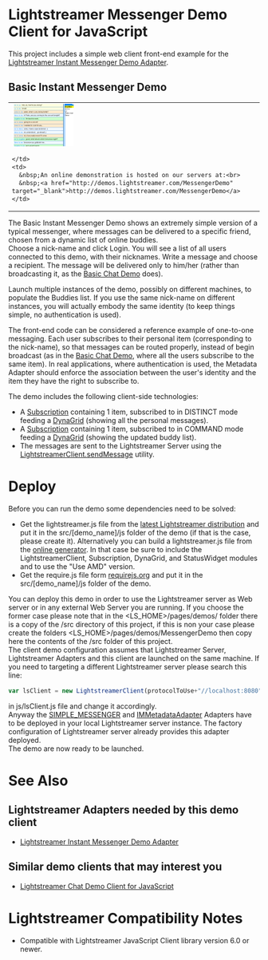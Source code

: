 
# Lightstreamer Messenger Demo Client for JavaScript #

This project includes a simple web client front-end example for the [Lightstreamer Instant Messenger Demo Adapter](https://github.com/Weswit/Lightstreamer-example-Messenger-adapter-java).

## Basic Instant Messenger Demo ##

<table>
  <tr>
    <td style="text-align: left">
      &nbsp;<a href="http://demos.lightstreamer.com/MessengerDemo" target="_blank"><img src="screen_messenger.png"></a>&nbsp;
      
    </td>
    <td>
      &nbsp;An online demonstration is hosted on our servers at:<br>
      &nbsp;<a href="http://demos.lightstreamer.com/MessengerDemo" target="_blank">http://demos.lightstreamer.com/MessengerDemo</a>
    </td>
  </tr>
</table>

The Basic Instant Messenger Demo shows an extremely simple version of a typical messenger, where messages can be delivered to a specific friend, chosen from a dynamic list of online buddies.<br>
Choose a nick-name and click Login. You will see a list of all users connected to this demo, with their nicknames. Write a message and choose a recipient. The message will be delivered only to him/her (rather than broadcasting it, as the [Basic Chat Demo](https://github.com/Weswit/Lightstreamer-example-chat-client-javascript) does).<br>

Launch multiple instances of the demo, possibly on different machines, to populate the Buddies list. If you use the same nick-name on different instances, you will actually embody the same identity (to keep things simple, no authentication is used).<br>

The front-end code can be considered a reference example of one-to-one messaging. Each user subscribes to their personal item (corresponding to the nick-name), so that messages can be routed properly, instead of begin broadcast (as in the [Basic Chat Demo](https://github.com/Weswit/Lightstreamer-example-chat-client-javascript), where all the users subscribe to the same item). In real applications, where authentication is used, the Metadata Adapter should enforce the association between the user's identity and the item they have the right to subscribe to.<br>

The demo includes the following client-side technologies:
* A [Subscription](http://www.lightstreamer.com/docs/client_javascript_uni_api/Subscription.html) containing 1 item, subscribed to in DISTINCT mode feeding a [DynaGrid](http://www.lightstreamer.com/docs/client_javascript_uni_api/DynaGrid.html) (showing all the personal messages).
* A [Subscription](http://www.lightstreamer.com/docs/client_javascript_uni_api/Subscription.html) containing 1 item, subscribed to in COMMAND mode feeding a [DynaGrid](http://www.lightstreamer.com/docs/client_javascript_uni_api/DynaGrid.html) (showing the updated buddy list).
* The messages are sent to the Lightstreamer Server using the [LightstreamerClient.sendMessage](http://www.lightstreamer.com/docs/client_javascript_uni_api/LightstreamerClient.html#sendMessage) utility.

# Deploy #

Before you can run the demo some dependencies need to be solved:

-  Get the lightstreamer.js file from the [latest Lightstreamer distribution](http://www.lightstreamer.com/download) 
   and put it in the src/[demo_name]/js folder of the demo (if that is the case, please create it). Alternatively you can build a lightstreamer.js file from the 
   [online generator](http://www.lightstreamer.com/distros/Lightstreamer_Allegro-Presto-Vivace_5_1_1_Colosseo_20130305/Lightstreamer/DOCS-SDKs/sdk_client_javascript/tools/generator.html).
   In that case be sure to include the LightstreamerClient, Subscription, DynaGrid, and StatusWidget modules and to use the "Use AMD" version.
-  Get the require.js file form [requirejs.org](http://requirejs.org/docs/download.html) and put it in the src/[demo_name]/js folder of the demo.

You can deploy this demo in order to use the Lightstreamer server as Web server or in any external Web Server you are running. 
If you choose the former case please note that in the <LS_HOME>/pages/demos/ folder there is a copy of the /src directory of this project, if this is non your case please create the folders <LS_HOME>/pages/demos/MessengerDemo then copy here the contents of the /src folder of this project.<br>
The client demo configuration assumes that Lightstreamer Server, Lightstreamer Adapters and this client are launched on the same machine. If you need to targeting a different Lightstreamer server please search this line:
```js
var lsClient = new LightstreamerClient(protocolToUse+"//localhost:8080","DEMO");
```
in js/lsClient.js file and change it accordingly.<br>
Anyway the [SIMPLE_MESSENGER](https://github.com/Weswit/Lightstreamer-example-Messenger-adapter-java) and [IMMetadataAdapter](https://github.com/Weswit/Lightstreamer-example-Messenger-adapter-java) Adapters have to be deployed in your local Lightstreamer server instance. The factory configuration of Lightstreamer server already provides this adapter deployed.<br>
The demo are now ready to be launched.

# See Also #

## Lightstreamer Adapters needed by this demo client ##

* [Lightstreamer Instant Messenger Demo Adapter](https://github.com/Weswit/Lightstreamer-example-Messenger-adapter-java)

## Similar demo clients that may interest you ##

* [Lightstreamer Chat Demo Client for JavaScript](https://github.com/Weswit/Lightstreamer-example-Chat-client-javascript)

# Lightstreamer Compatibility Notes #

- Compatible with Lightstreamer JavaScript Client library version 6.0 or newer.